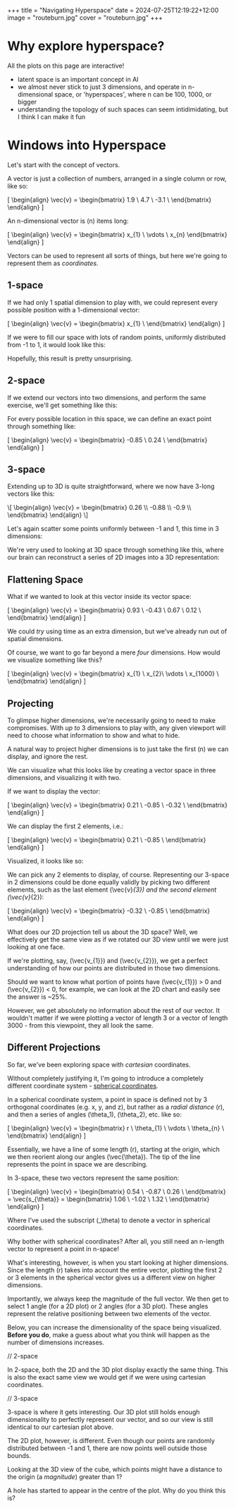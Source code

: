 +++
title = "Navigating Hyperspace"
date = 2024-07-25T12:19:22+12:00
image = "routeburn.jpg"
cover = "routeburn.jpg"
+++
<script src="./plotly-2.32.0.min.js?{{ .Now.Unix }}" charset="utf-8"></script>
<script src="math_lib.js?{{ .Now.Unix }}"></script>
<script src="charts.js?{{ .Now.Unix }}"></script>
<script src="vector_math.js?{{ .Now.Unix }}"></script>


# Why explore hyperspace?

All the plots on this page are interactive!

- latent space is an important concept in AI
- we almost never stick to just 3 dimensions, and operate in n-dimensional space,
  or 'hyperspaces', where n can be 100, 1000, or bigger
- understanding the topology of such spaces can seem intidimidating, 
 but I think I can make it fun


# Windows into Hyperspace

Let's start with the concept of vectors. 

A vector is just a collection of numbers,
arranged in a single column or row, like so:

\[
\begin{align}
    \vec{v} = \begin{bmatrix}
        1.9 \\
        4.7 \\
        -3.1 \\
    \end{bmatrix}
\end{align}
\]

An n-dimensional vector is \(n\) items long:

\[
\begin{align}
    \vec{v} = \begin{bmatrix}
        x_{1} \\
        \vdots \\
        x_{n}
    \end{bmatrix}
\end{align}
\]

Vectors can be used to represent all sorts of things, but here we're
going to represent them as *coordinates*.

## 1-space

If we had only 1 spatial dimension to play with, we could represent every 
possible position with a 1-dimensional vector:

\[
\begin{align}
    \vec{v} = \begin{bmatrix}
        x_{1} \\
    \end{bmatrix}
\end{align}
\]

If we were to fill our space with lots of random points, uniformly 
distributed from -1 to 1, it would look like this: 


<div id="1d_space_chart" class="plotly"></div>

<script>
const vec_space = rand(1000, 1);
get_2d_chart(vec_space, "1d_space_chart", 0, ["", "", ""]);
</script>


Hopefully, this result is pretty unsurprising. 


## 2-space
If we extend our vectors into two dimensions, and perform the same exercise, we'll get
something like this: 

<div id="2d_space_chart" class="plotly"></div>

<script>
const vec_space_2 = rand(1_000, 2);
get_2d_chart(vec_space_2, "2d_space_chart", 0, ["", "", ""]);
</script>

For every possible location in this space, we can
define an exact point through something like:

\[
\begin{align}
    \vec{v} = \begin{bmatrix}
        -0.85 \\
        0.24 \\
    \end{bmatrix}
\end{align}
\]

## 3-space
Extending up to 3D is quite straightforward, where we 
now have 3-long vectors like this:

<div id="3_vec">
\[
\begin{align}
    \vec{v} = \begin{bmatrix}
        0.26 \\
        -0.88 \\
        -0.9 \\
    \end{bmatrix}
\end{align}
\]
</div>

Let's again scatter some points uniformly between -1 and 1, 
this time in 3 dimensions:

<div id="3d_space_chart" style="width: 100%;"></div>

<script>
const vec_space_3 = rand(10_000, 3);
get_3d_chart(vec_space_3, "3d_space_chart", 0, ["", "", ""]);
latexize_vector(vec_space_3[0], "3_vec");
</script>

We're very used to looking at 3D space through something like this, where 
our brain can reconstruct a series of 2D images into a 3D representation:

## Flattening Space

What if we wanted to look at this vector
inside its vector space:

\[
\begin{align}
    \vec{v} = \begin{bmatrix}
        0.93 \\
        -0.43 \\
        0.67 \\
            0.12 \\
    \end{bmatrix}
\end{align}
\]

We could *try* using time as an extra dimension,
but we've already run out of spatial dimensions. 

Of course, we want to go far beyond a mere *four* dimensions. 
How would we visualize something like this?

\[
\begin{align}
    \vec{v} = \begin{bmatrix}
        x_{1} \\
        x_{2}\\
        \vdots \\
        x_{1000} \\
    \end{bmatrix}
\end{align}
\]

## Projecting 

To glimpse higher dimensions, we're
necessarily going to need to make compromises. 
With *up to* 3 dimensions to play with, any given 
viewport will need to choose what information to show and what to hide. 

A natural way to project higher dimensions is to just take
the first \(n\) we can display, and ignore the rest.

We can visualize what this looks like by creating a vector space
in three dimensions, and visualizing it with two. 

If we want to display the vector:

\[
\begin{align}
    \vec{v} = \begin{bmatrix}
        0.21 \\
        -0.85 \\
        -0.32 \\
    \end{bmatrix}
\end{align}
\]

We can display the first 2 elements, i.e.:

\[
\begin{align}
    \vec{v} = \begin{bmatrix}
        0.21 \\
        -0.85 \\
    \end{bmatrix}
\end{align}
\]

Visualized, it looks like so:

<div id="3d_into_2d" style="width: 100%;"></div>

<script>
get_2d_3d_chart(vec_space_3, "3d_into_2d");
</script>

We can pick any 2 elements to display, of course. 
Representing our 3-space in 2 dimensions could 
be done equally validly by picking two different
elements, such as the last element \(\vec{v}_{3}\)
and the second element \(\vec{v}_{2}\):

\[
\begin{align}
    \vec{v} = \begin{bmatrix}
        -0.32 \\
        -0.85 \\
    \end{bmatrix}
\end{align}
\]

What does our 2D projection tell us about the 3D space?
Well, we effectively get the same view as if we rotated 
our 3D view until we were just looking at one face. 

If we're plotting, say, \(\vec{v_{1}}\) and \(\vec{v_{2}}\),
we get a perfect understanding of how our points are
distributed in those two dimensions. 

Should we want to know
what portion of points have \(\vec{v_{1}}\) > 0
and \(\vec{v_{2}}\) < 0, for example, we can
look at the 2D chart and easily see the answer is
~25%.

However, we get absolutely no information about the
rest of our vector. It wouldn't matter if we were
plotting a vector of length 3 or a vector of length 
3000 - from this viewpoint, they all look the same.

## Different Projections

So far, we've been exploring space with *cartesian* coordinates.

Without completely justifying it, I'm going to introduce
a completely different coordinate system - [spherical coordinates](https://en.wikipedia.org/wiki/Spherical_coordinate_system).

In a spherical coordinate system, a point in space is defined
not by 3 orthogonal coordinates (e.g. x, y, and z), but rather 
as a *radial distance* \(r\), and then a series of angles
\(\theta_1\), \(\theta_2\), etc. like so:

\[
\begin{align}
    \vec{v} = \begin{bmatrix}
        r \\
        \theta_{1} \\
        \vdots \\
        \theta_{n} \\
    \end{bmatrix}
\end{align}
\]



Essentially, we have a line of some length \(r\), starting at the
origin, which we then reorient along our angles \(\vec{\theta}\).
The tip of the line represents the point in space we are describing.

In 3-space, these two vectors represent the same position:

\[
\begin{align}
    \vec{v} = \begin{bmatrix}
        0.54 \\
        -0.87 \\
        0.26 \\
    \end{bmatrix}
    = \vec{s_{\theta}} = \begin{bmatrix}
        1.06 \\
        -1.02 \\
        1.32 \\
    \end{bmatrix}
\end{align}
\]

Where I've used the subscript \(_\theta\) to denote a 
vector in spherical coordinates.

Why bother with spherical coordinates? After all, you still
need an n-length vector to represent a point in n-space!

What's interesting, however, is when you start looking at 
higher dimensions. Since the length \(r\) takes into account
the entire vector, plotting the first 2 or 3 elements in the 
spherical vector gives us a different view on higher dimensions.

Importantly, we always keep the magnitude of the full vector.
We then get to select 1 angle (for a 2D plot) or 2 angles (for 
a 3D plot). These angles represent the relative positioning
between two elements of the vector.


Below, you can increase the dimensionality of the space being
visualized. **Before you do**, make a guess about what you think
will happen as the number of dimensions increases.

<div id="spherical" style="width: 100%;"></div>
<div id="spherical_vec" style="display: flexbox;"></div>
<script>
const vec_space_1000 = rand(10000, 1000);
let redraw_spherical = get_spherical_chart(vec_space_1000, 'spherical');
let widget = get_vector_widget(vec_space_1000[0], 'spherical_vec', redraw_spherical);
</script>


// 2-space

In 2-space, both the 2D and the 3D plot display exactly the same 
thing. This is also the exact same view we would get if we were
using cartesian coordinates. 

// 3-space

3-space is where it gets interesting. Our 3D plot still holds enough
dimensionality to perfectly represent our vector, and so our view is
still identical to our cartesian plot above. 

The 2D plot, however, is different. Even though our points are randomly
distributed between -1 and 1, there are now points well outside those bounds.

Looking at the 3D view of the cube, which points might have a distance to 
the origin (a *magnitude*) greater than 1?

A hole has started to appear in the centre of the plot. Why do you think this is?


